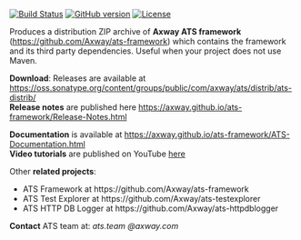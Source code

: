 [![Build Status](https://travis-ci.org/Axway/ats-distrib.svg?branch=master)](https://travis-ci.org/Axway/ats-distrib)
[![GitHub version](https://badge.fury.io/gh/Axway%2Fats-distrib.svg)](https://badge.fury.io/gh/Axway%2Fats-distrib)
[![License](https://img.shields.io/badge/License-Apache%202.0-blue.svg)](https://opensource.org/licenses/Apache-2.0)

Produces a distribution ZIP archive of **Axway ATS framework** (https://github.com/Axway/ats-framework) which contains the framework and its third party dependencies. Useful when your project does not use Maven.

**Download**: Releases are available at https://oss.sonatype.org/content/groups/public/com/axway/ats/distrib/ats-distrib/  
**Release notes** are published here https://axway.github.io/ats-framework/Release-Notes.html

**Documentation** is available at https://axway.github.io/ats-framework/ATS-Documentation.html  
**Video tutorials** are published on YouTube [here](https://www.youtube.com/watch?v=-4ZlEzU4ucM&list=PLBEEcZZeAijMOHzPVvrPKqeg4O079W33I)



Other **related projects**:
<ul>
  <li>ATS Framework at https://github.com/Axway/ats-framework</li>
  <li>ATS Test Explorer at https://github.com/Axway/ats-testexplorer</li>
  <li>ATS HTTP DB Logger at https://github.com/Axway/ats-httpdblogger</li>
</ul>

**Contact** ATS team at: _ats.team_  _@axway.com_
